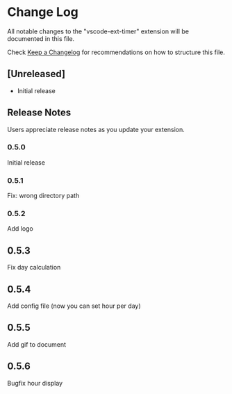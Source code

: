 # Change Log
All notable changes to the "vscode-ext-timer" extension will be documented in this file.

Check [Keep a Changelog](http://keepachangelog.com/) for recommendations on how to structure this file.

## [Unreleased]
- Initial release

## Release Notes

Users appreciate release notes as you update your extension.

### 0.5.0

Initial release

### 0.5.1

Fix: wrong directory path

### 0.5.2

Add logo

## 0.5.3

Fix day calculation

## 0.5.4

Add config file (now you can set hour per day)

## 0.5.5

Add gif to document

## 0.5.6

Bugfix hour display